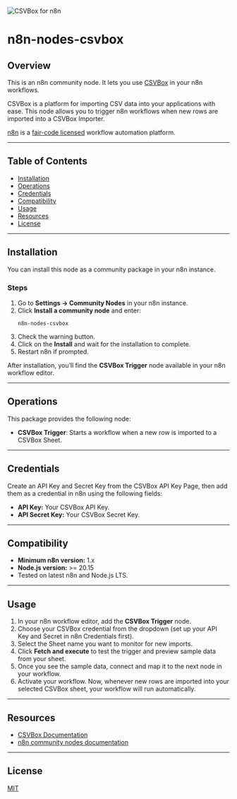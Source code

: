 ![CSVBox for n8n](https://user-images.githubusercontent.com/10284570/173569848-c624317f-42b1-45a6-ab09-f0ea3c247648.png)

# n8n-nodes-csvbox
## Overview

This is an n8n community node. It lets you use [CSVBox](https://csvbox.io/) in your n8n workflows.

CSVBox is a platform for importing CSV data into your applications with ease. This node allows you to trigger n8n workflows when new rows are imported into a CSVBox Importer.

[n8n](https://n8n.io/) is a [fair-code licensed](https://docs.n8n.io/reference/license/) workflow automation platform.

---

## Table of Contents

- [Installation](#installation)
- [Operations](#operations)
- [Credentials](#credentials)
- [Compatibility](#compatibility)
- [Usage](#usage)
- [Resources](#resources)
- [License](#license)

---

## Installation

You can install this node as a community package in your n8n instance.

### Steps

1. Go to **Settings → Community Nodes** in your n8n instance.
2. Click **Install a community node** and enter:
   ```
   n8n-nodes-csvbox
   ```
3. Check the warning button.
4. Click on the **Install** and wait for the installation to complete.
4. Restart n8n if prompted.

After installation, you’ll find the **CSVBox Trigger** node available in your n8n workflow editor.

---

## Operations

This package provides the following node:

- **CSVBox Trigger**: Starts a workflow when a new row is imported to a CSVBox Sheet.

---

## Credentials

Create an API Key and Secret Key from the CSVBox API Key Page, then add them as a credential in n8n using the following fields:

- **API Key:** Your CSVBox API Key.
- **API Secret Key:** Your CSVBox Secret Key.

---

## Compatibility

- **Minimum n8n version:** 1.x
- **Node.js version:** >= 20.15
- Tested on latest n8n and Node.js LTS.

---

## Usage

1. In your n8n workflow editor, add the **CSVBox Trigger** node.
2. Choose your CSVBox credential from the dropdown (set up your API Key and Secret in n8n Credentials first).
3. Select the Sheet name you want to monitor for new imports.
4. Click **Fetch and execute** to test the trigger and preview sample data from your sheet.
5. Once you see the sample data, connect and map it to the next node in your workflow.
6. Activate your workflow. Now, whenever new rows are imported into your selected CSVBox sheet, your workflow will run automatically.

---

## Resources

- [CSVBox Documentation](https://help.csvbox.io/destinations/n8n)
- [n8n community nodes documentation](https://docs.n8n.io/integrations/#community-nodes)

---

## License

[MIT](LICENSE.md)